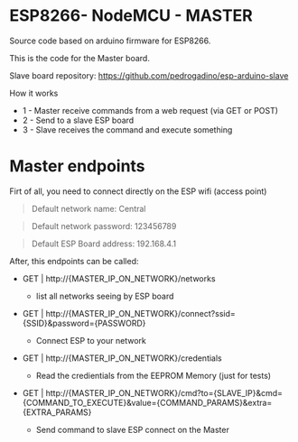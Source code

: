 # ESP8266- NodeMCU - MASTER

Source code based on arduino firmware for ESP8266.

This is the code for the Master board. 

Slave board repository: https://github.com/pedrogadino/esp-arduino-slave

How it works

  - 1 - Master receive commands from a web request (via GET or POST)
  - 2 - Send to a slave ESP board
  - 3 - Slave receives the command and execute something

# Master endpoints
Firt of all, you need to connect directly on the ESP wifi (access point) 

> Default network name: Central

> Default network password: 123456789

> Default ESP Board address: 192.168.4.1

After, this endpoints can be called:

   - GET | http://{MASTER_IP_ON_NETWORK}/networks 
      - list all networks seeing by ESP board
      
   - GET | http://{MASTER_IP_ON_NETWORK}/connect?ssid={SSID}&password={PASSWORD} 
      - Connect ESP to your network
      
   - GET | http://{MASTER_IP_ON_NETWORK}/credentials 
      - Read the credientials from the EEPROM Memory (just for tests)
      
   - GET | http://{MASTER_IP_ON_NETWORK}/cmd?to={SLAVE_IP}&cmd={COMMAND_TO_EXECUTE}&value={COMMAND_PARAMS}&extra={EXTRA_PARAMS}
      - Send command to slave ESP connect on the Master
